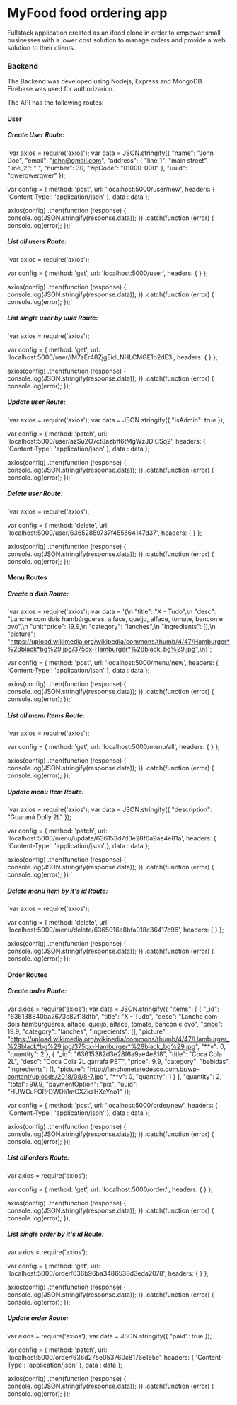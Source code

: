 # MyFood food ordering app

Fullstack application created as an ifood clone in order to empower small businesses with a lower cost solution to manage orders and provide a web solution to their clients.

### Backend

The Backend was developed using Nodejs, Express and MongoDB. Firebase was used for authorizarion.

The API has the following routes:

#### User

##### Create User Route:

`var axios = require('axios');
var data = JSON.stringify({
"name": "John Doe",
"email": "john@gmail.com",
"address": {
"line_1": "main street",
"line_2": " ",
"number": 30,
"zipCode": "01000-000"
},
"uuid": "qwerqwerqwer"
});

var config = {
method: 'post',
url: 'localhost:5000/user/new',
headers: {
'Content-Type': 'application/json'
},
data : data
};

axios(config)
.then(function (response) {
console.log(JSON.stringify(response.data));
})
.catch(function (error) {
console.log(error);
});`

##### List all users Route:

`var axios = require('axios');

var config = {
method: 'get',
url: 'localhost:5000/user',
headers: { }
};

axios(config)
.then(function (response) {
console.log(JSON.stringify(response.data));
})
.catch(function (error) {
console.log(error);
});`

##### List single user by uuid Route:

`var axios = require('axios');

var config = {
method: 'get',
url: 'localhost:5000/user/iM7zEr48ZjgEidLNHLCMGE1b2dE3',
headers: { }
};

axios(config)
.then(function (response) {
console.log(JSON.stringify(response.data));
})
.catch(function (error) {
console.log(error);
});`

##### Update user Route:

`var axios = require('axios');
var data = JSON.stringify({
"isAdmin": true
});

var config = {
method: 'patch',
url: 'localhost:5000/user/azSu2O7ct8azbft6tMgWzJDiCSq2',
headers: {
'Content-Type': 'application/json'
},
data : data
};

axios(config)
.then(function (response) {
console.log(JSON.stringify(response.data));
})
.catch(function (error) {
console.log(error);
});`

##### Delete user Route:

`var axios = require('axios');

var config = {
method: 'delete',
url: 'localhost:5000/user/63652859737f455564147d37',
headers: { }
};

axios(config)
.then(function (response) {
console.log(JSON.stringify(response.data));
})
.catch(function (error) {
console.log(error);
});`

#### Menu Routes

##### Create a dish Route:

`var axios = require('axios');
var data = '{\n "title": "X - Tudo",\n "desc": "Lanche com dois hambúrgueres, alface, queijo, alface, tomate, bancon e ovo",\n "unit*price": 19.9,\n "category": "lanches",\n "ingredients": [],\n "picture": "https://upload.wikimedia.org/wikipedia/commons/thumb/4/47/Hamburger*%28black*bg%29.jpg/375px-Hamburger*%28black_bg%29.jpg",\n}';

var config = {
method: 'post',
url: 'localhost:5000/menu/new',
headers: {
'Content-Type': 'application/json'
},
data : data
};

axios(config)
.then(function (response) {
console.log(JSON.stringify(response.data));
})
.catch(function (error) {
console.log(error);
});`

##### List all menu Items Route:

`var axios = require('axios');

var config = {
method: 'get',
url: 'localhost:5000/menu/all',
headers: { }
};

axios(config)
.then(function (response) {
console.log(JSON.stringify(response.data));
})
.catch(function (error) {
console.log(error);
});`

##### Update menu Item Route:

`var axios = require('axios');
var data = JSON.stringify({
"description": "Guaraná Dolly 2L"
});

var config = {
method: 'patch',
url: 'localhost:5000/menu/update/636153d7d3e28f6a9ae4e81a',
headers: {
'Content-Type': 'application/json'
},
data : data
};

axios(config)
.then(function (response) {
console.log(JSON.stringify(response.data));
})
.catch(function (error) {
console.log(error);
});`

##### Delete menu item by it's id Route:

`var axios = require('axios');

var config = {
method: 'delete',
url: 'localhost:5000/menu/delete/6365016e8bfa018c36417c96',
headers: { }
};

axios(config)
.then(function (response) {
console.log(JSON.stringify(response.data));
})
.catch(function (error) {
console.log(error);
});`

#### Order Routes

##### Create order Route:

var axios = require('axios');
var data = JSON.stringify({
"items": [
{
"_id": "636138840ba2673c82f18dfb",
"title": "X - Tudo",
"desc": "Lanche com dois hambúrgueres, alface, queijo, alface, tomate, bancon e ovo",
"price": 19.9,
"category": "lanches",
"ingredients": [],
"picture": "https://upload.wikimedia.org/wikipedia/commons/thumb/4/47/Hamburger_%28black*bg%29.jpg/375px-Hamburger*%28black_bg%29.jpg",
"**v": 0,
"quantity": 2
},
{
"\_id": "63615382d3e28f6a9ae4e818",
"title": "Coca Cola 2L",
"desc": "Coca Cola 2L garrafa PET",
"price": 9.9,
"category": "bebidas",
"ingredients": [],
"picture": "http://lanchonetetedesco.com.br/wp-content/uploads/2018/08/8-7.jpg",
"**v": 0,
"quantity": 1
}
],
"quantity": 2,
"total": 99.9,
"paymentOption": "pix",
"uuid": "HUWCuFORrDWDli1mCXZkzHXeYno1"
});

var config = {
method: 'post',
url: 'localhost:5000/order/new',
headers: {
'Content-Type': 'application/json'
},
data : data
};

axios(config)
.then(function (response) {
console.log(JSON.stringify(response.data));
})
.catch(function (error) {
console.log(error);
});

##### List all orders Route:

var axios = require('axios');

var config = {
method: 'get',
url: 'localhost:5000/order/',
headers: { }
};

axios(config)
.then(function (response) {
console.log(JSON.stringify(response.data));
})
.catch(function (error) {
console.log(error);
});

##### List single order by it's id Route:

var axios = require('axios');

var config = {
method: 'get',
url: 'localhost:5000/order/636b96ba3486538d3eda2078',
headers: { }
};

axios(config)
.then(function (response) {
console.log(JSON.stringify(response.data));
})
.catch(function (error) {
console.log(error);
});

##### Update order Route:

var axios = require('axios');
var data = JSON.stringify({
"paid": true
});

var config = {
method: 'patch',
url: 'localhost:5000/order/636d275e053760c8176e155e',
headers: {
'Content-Type': 'application/json'
},
data : data
};

axios(config)
.then(function (response) {
console.log(JSON.stringify(response.data));
})
.catch(function (error) {
console.log(error);
});

<!-- 've used React for the frontend, Redux to manage the various states such as user's states, menu and order states. I've used Firebase to handle user's login and authorization but created a Nodejs API with all the routes and controllers alongside with mongoose and MongoDB Database to handle user's, order's and payment's data. Lastly, I've managed to integrate the Mercado Pago payment gateway in Node to my application. -->
